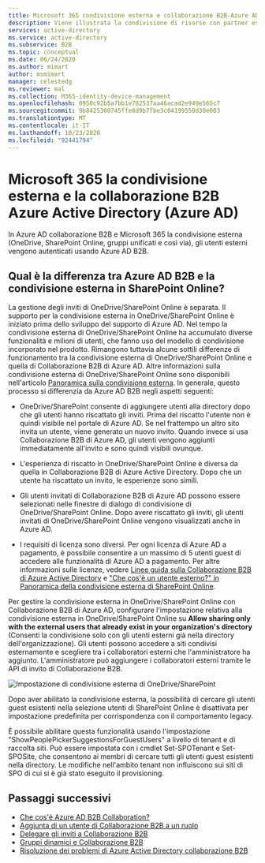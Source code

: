 ```yaml
---
title: Microsoft 365 condivisione esterna e collaborazione B2B-Azure AD
description: Viene illustrata la condivisione di risorse con partner esterni usando Microsoft 365 e Azure Active Directory collaborazione B2B.
services: active-directory
ms.service: active-directory
ms.subservice: B2B
ms.topic: conceptual
ms.date: 06/24/2020
ms.author: mimart
author: msmimart
manager: celestedg
ms.reviewer: mal
ms.collection: M365-identity-device-management
ms.openlocfilehash: 0950c92b5a7bb1e782537aa46acad2e949e565c7
ms.sourcegitcommit: 9b8425300745ffe8d9b7fbe3c04199550d30e003
ms.translationtype: MT
ms.contentlocale: it-IT
ms.lasthandoff: 10/23/2020
ms.locfileid: "92441794"
---
```

# <a name="microsoft-365-external-sharing-and-azure-active-directory-azure-ad-b2b-collaboration"></a>Microsoft 365 la condivisione esterna e la collaborazione B2B Azure Active Directory (Azure AD)

In Azure AD collaborazione B2B e Microsoft 365 la condivisione esterna (OneDrive, SharePoint Online, gruppi unificati e così via), gli utenti esterni vengono autenticati usando Azure AD B2B.

## <a name="how-does-azure-ad-b2b-differ-from-external-sharing-in-sharepoint-online"></a>Qual è la differenza tra Azure AD B2B e la condivisione esterna in SharePoint Online?

La gestione degli inviti di OneDrive/SharePoint Online è separata. Il supporto per la condivisione esterna in OneDrive/SharePoint Online è iniziato prima dello sviluppo del supporto di Azure AD. Nel tempo la condivisione esterna di OneDrive/SharePoint Online ha accumulato diverse funzionalità e milioni di utenti, che fanno uso del modello di condivisione incorporato nel prodotto. Rimangono tuttavia alcune sottili differenze di funzionamento tra la condivisione esterna di OneDrive/SharePoint Online e quella di Collaborazione B2B di Azure AD. Altre informazioni sulla condivisione esterna di OneDrive/SharePoint Online sono disponibili nell'articolo [Panoramica sulla condivisione esterna](/sharepoint/external-sharing-overview). In generale, questo processo si differenzia da Azure AD B2B negli aspetti seguenti:

- OneDrive/SharePoint consente di aggiungere utenti alla directory dopo che gli utenti hanno riscattato gli inviti. Prima del riscatto l'utente non è quindi visibile nel portale di Azure AD. Se nel frattempo un altro sito invita un utente, viene generato un nuovo invito. Quando invece si usa Collaborazione B2B di Azure AD, gli utenti vengono aggiunti immediatamente all'invito e sono quindi visibili ovunque.

- L'esperienza di riscatto in OneDrive/SharePoint Online è diversa da quella in Collaborazione B2B di Azure Active Directory. Dopo che un utente ha riscattato un invito, le esperienze sono simili.

- Gli utenti invitati di Collaborazione B2B di Azure AD possono essere selezionati nelle finestre di dialogo di condivisione di OneDrive/SharePoint Online. Dopo avere riscattato gli inviti, gli utenti invitati di OneDrive/SharePoint Online vengono visualizzati anche in Azure AD.

- I requisiti di licenza sono diversi. Per ogni licenza di Azure AD a pagamento, è possibile consentire a un massimo di 5 utenti guest di accedere alle funzionalità di Azure AD a pagamento. Per altre informazioni sulle licenze, vedere [Linee guida sulla Collaborazione B2B di Azure Active Directory](./external-identities-pricing.md) e ["Che cos'è un utente esterno?" in Panoramica della condivisione esterna di SharePoint Online](/sharepoint/external-sharing-overview#what-happens-when-users-share).

Per gestire la condivisione esterna in OneDrive/SharePoint Online con Collaborazione B2B di Azure AD, configurare l'impostazione relativa alla condivisione esterna in OneDrive/SharePoint Online su **Allow sharing only with the external users that already exist in your organization's directory** (Consenti la condivisione solo con gli utenti esterni già nella directory dell'organizzazione). Gli utenti possono accedere a siti condivisi esternamente e scegliere tra i collaboratori esterni che l'amministratore ha aggiunto. L'amministratore può aggiungere i collaboratori esterni tramite le API di invito di Collaborazione B2B.


![Impostazione di condivisione esterna di OneDrive/SharePoint](media/o365-external-user/odsp-sharing-setting.png)

Dopo aver abilitato la condivisione esterna, la possibilità di cercare gli utenti guest esistenti nella selezione utenti di SharePoint Online è disattivata per impostazione predefinita per corrispondenza con il comportamento legacy.

È possibile abilitare questa funzionalità usando l'impostazione "ShowPeoplePickerSuggestionsForGuestUsers" a livello di tenant e di raccolta siti. Può essere impostata con i cmdlet Set-SPOTenant e Set-SPOSite, che consentono ai membri di cercare tutti gli utenti guest esistenti nella directory. Le modifiche nell'ambito tenant non influiscono sui siti di SPO di cui si è già stato eseguito il provisioning.

## <a name="next-steps"></a>Passaggi successivi

* [Che cos'è Azure AD B2B Collaboration?](what-is-b2b.md)
* [Aggiunta di un utente di Collaborazione B2B a un ruolo](add-guest-to-role.md)
* [Delegare gli inviti a Collaborazione B2B](delegate-invitations.md)
* [Gruppi dinamici e Collaborazione B2B](use-dynamic-groups.md)
* [Risoluzione dei problemi di Azure Active Directory collaborazione B2B](troubleshoot.md)